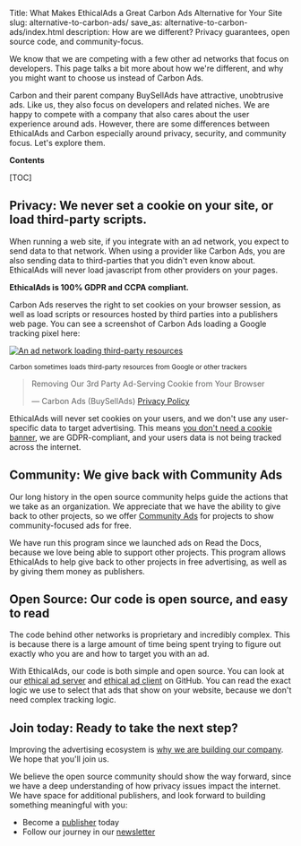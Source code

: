 Title: What Makes EthicalAds a Great Carbon Ads Alternative for Your Site
slug: alternative-to-carbon-ads/
save_as: alternative-to-carbon-ads/index.html
description: How are we different? Privacy guarantees, open source code, and community-focus.

We know that we are competing with a few other ad networks that focus on developers.
This page talks a bit more about how we're different,
and why you might want to choose us instead of Carbon Ads.

Carbon and their parent company BuySellAds have attractive, unobtrusive ads.
Like us, they also focus on developers and related niches.
We are happy to compete with a company that also cares about the user experience around ads.
However, there are some differences between EthicalAds and Carbon
especially around privacy, security, and community focus.
Let's explore them.

**Contents**

[TOC]

## **Privacy**: We never set a cookie on your site, or load third-party scripts.

When running a web site, if you integrate with an ad network, you expect to send data to that network. When using a provider like Carbon Ads, you are also sending data to third-parties that you didn't even know about. EthicalAds will never load javascript from other providers on your pages.

**EthicalAds is 100% GDPR and CCPA compliant.**

Carbon Ads reserves the right to set cookies on your browser session, as well as load scripts or resources hosted by third parties into a publishers web page. You can see a screenshot of Carbon Ads loading a Google tracking pixel here:

<div class="m-5 postimage">
  <a href="{static}../images/posts/2021-third-party-resources.png">
  <img class="w-50 rounded mx-auto d-block"  src="{static}../images/posts/2021-third-party-resources.png" alt="An ad network loading third-party resources">
  </a>
  <p><small>Carbon sometimes loads third-party resources from Google or other trackers</small></p>
</div>

> Removing Our 3rd Party Ad-Serving Cookie from Your Browser
>
> — Carbon Ads (BuySellAds) [Privacy Policy](https://www.buysellads.com/about/privacy)

EthicalAds will never set cookies on your users, and we don't use any user-specific data to target advertising. This means [you don't need a cookie banner]({filename}../posts/2021-can-you-remove-cookie-banners.md), we are GDPR-compliant, and your users data is not being tracked across the internet.

## **Community**: We give back with Community Ads

Our long history in the open source community helps guide the actions that we take as an organization.
We appreciate that we have the ability to give back to other projects,
so we offer [Community Ads]({filename}/pages/community-ads.md) for projects to show community-focused ads for free.

We have run this program since we launched ads on Read the Docs,
because we love being able to support other projects.
This program allows EthicalAds to help give back to other projects in free advertising,
as well as by giving them money as publishers.

## **Open Source**: Our code is open source, and easy to read

The code behind other networks is proprietary and incredibly complex. This is because there is a large amount of time being spent trying to figure out exactly who you are and how to target you with an ad.

With EthicalAds, our code is both simple and open source. You can look at our [ethical ad server](https://github.com/readthedocs/ethical-ad-server/) and [ethical ad client](https://github.com/readthedocs/ethical-ad-client/) on GitHub. You can read the exact logic we use to select that ads that show on your website, because we don't need complex tracking logic.

## **Join today**: Ready to take the next step?

Improving the advertising ecosystem is [why we are building our company]({filename}/pages/vision.md).
We hope that you'll join us.

We believe the open source community should show the way forward,
since we have a deep understanding of how privacy issues impact the internet.
We have space for additional publishers,
and look forward to building something meaningful with you:

- Become a [publisher]({filename}/pages/publishers.md) today
- Follow our journey in our [newsletter](https://ethicalads.us17.list-manage.com/subscribe/post?u=ca5e74de3ea2867d373058271&id=5746f18bb8)
